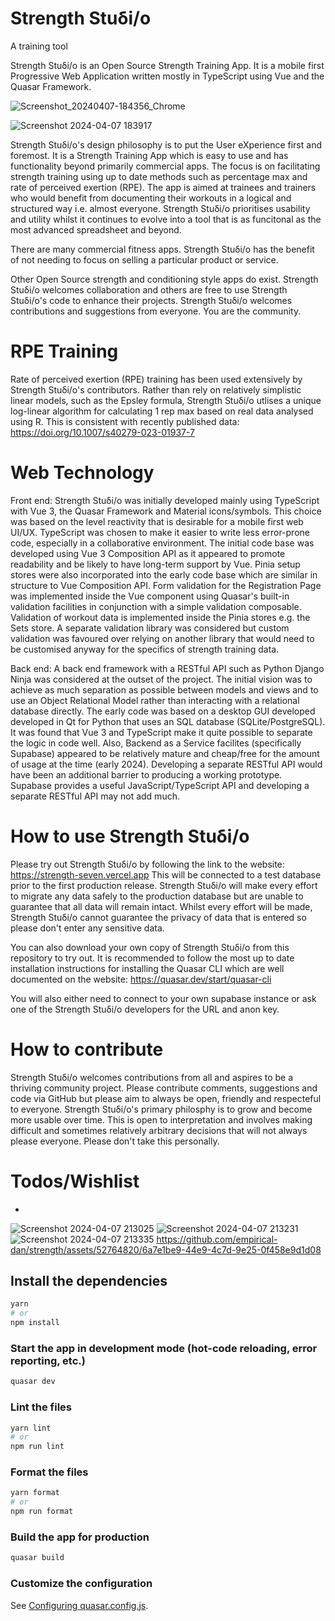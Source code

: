 # Strength Stuδi/o

A training tool

Strength Stuδi/o is an Open Source Strength Training App.
It is a mobile first Progressive Web Application written mostly in TypeScript using Vue and the Quasar Framework. 

![Screenshot_20240407-184356_Chrome](https://github.com/empirical-dan/strength/assets/52764820/a1546f41-6174-4093-83a9-3f1df576d82b)

![Screenshot 2024-04-07 183917](https://github.com/empirical-dan/strength/assets/52764820/c7fa2d98-b904-401b-b4ad-85ab32507705)

Strength Stuδi/o's design philosophy is to put the User eXperience first and foremost. It is a Strength Training App which is easy to use and has functionality beyond primarily commercial apps. The focus is on facilitating strength training using up to date methods such as percentage max and rate of perceived exertion (RPE). The app is aimed at trainees and trainers who would benefit from documenting their workouts in a logical and structured way i.e. almost everyone. Strength Stuδi/o prioritises usability and utility whilst it continues to evolve into a tool that is as funcitonal as the most advanced spreadsheet and beyond. 

There are many commercial fitness apps. Strength Stuδi/o has the benefit of not needing to focus on selling a particular product or service. 

Other Open Source strength and conditioning style apps do exist. Strength Stuδi/o welcomes collaboration and others are free to use Strength Stuδi/o's code to enhance their projects. Strength Stuδi/o welcomes contributions and suggestions from everyone. You are the community.


# RPE Training

Rate of perceived exertion (RPE) training has been used extensively by Strength Stuδi/o's contributors. Rather than rely on relatively simplistic linear models, such as the Epsley formula, Strength Stuδi/o utlises a unique log-linear algorithm for calculating 1 rep max based on real data analysed using R. This is consistent with recently published data: https://doi.org/10.1007/s40279-023-01937-7


# Web Technology

Front end:
Strength Stuδi/o was initially developed mainly using TypeScript with Vue 3, the Quasar Framework and Material icons/symbols. This choice was based on the level reactivity that is desirable for a mobile first web UI/UX. TypeScript was chosen to make it easier to write less error-prone code, especially in a collaborative environment. The initial code base was developed using Vue 3 Composition API as it appeared to promote readability and be likely to have long-term support by Vue. Pinia setup stores were also incorporated into the early code base which are similar in structure to Vue Composition API. Form validation for the Registration Page was implemented inside the Vue component using Quasar's built-in validation facilities in conjunction with a simple validation composable. Validation of workout data is implemented inside the Pinia stores e.g. the Sets store. A separate validation library was considered but custom validation was favoured over relying on another library that would need to be customised anyway for the specifics of strength training data.

Back end:
A back end framework with a RESTful API such as Python Django Ninja was considered at the outset of the project. The initial vision was to achieve as much separation as possible between models and views and to use an Object Relational Model rather than interacting with a relational database directly. The early code was based on a desktop GUI developed developed in Qt for Python that uses an SQL database (SQLite/PostgreSQL). It was found that Vue 3 and TypeScript make it quite possible to separate the logic in code well. Also, Backend as a Service facilites (specifically Supabase) appeared to be relatively mature and cheap/free for the amount of usage at the time (early 2024). Developing a separate RESTful API would have been an additional barrier to producing a working prototype. Supabase provides a useful JavaScript/TypeScript API and developing a separate RESTful API may not add much.


# How to use Strength Stuδi/o
Please try out Strength Stuδi/o by following the link to the website: https://strength-seven.vercel.app
This will be connected to a test database prior to the first production release. Strength Stuδi/o will make every effort to migrate any data safely to the production database but are unable to guarantee that all data will remain intact. Whilst every effort will be made, Strength Stuδi/o cannot guarantee the privacy of data that is entered so please don't enter any sensitive data.

You can also download your own copy of Strength Stuδi/o from this repository to try out. It is recommended to follow the most up to date installation instructions for installing the Quasar CLI which are well documented on the website: https://quasar.dev/start/quasar-cli

You will also either need to connect to your own supabase instance or ask one of the Strength Stuδi/o developers for the URL and anon key. 


# How to contribute
Strength Stuδi/o welcomes contributions from all and aspires to be a thriving community project. Please contribute comments, suggestions and code via GitHub but please aim to always be open, friendly and respecteful to everyone. Strength Stuδi/o's primary philosphy is to grow and become more usable over time. This is open to interpretation and involves making difficult and sometimes relatively arbitrary decisions that will not always please everyone. Please don't take this personally.

# Todos/Wishlist




- 


![Screenshot 2024-04-07 213025](https://github.com/empirical-dan/strength/assets/52764820/b2778611-76fc-4002-9baa-42f8a57584e6)
![Screenshot 2024-04-07 213231](https://github.com/empirical-dan/strength/assets/52764820/b0d57d6c-cc0f-40a3-a8b2-0fb00675e949)
![Screenshot 2024-04-07 213335](https://github.com/empirical-dan/strength/assets/52764820/c6e8de00-0834-49b4-8d3a-bb3278a3294f)
https://github.com/empirical-dan/strength/assets/52764820/6a7e1be9-44e9-4c7d-9e25-0f458e9d1d08




## Install the dependencies

```bash
yarn
# or
npm install
```


### Start the app in development mode (hot-code reloading, error reporting, etc.)
```bash
quasar dev
```


### Lint the files
```bash
yarn lint
# or
npm run lint
```


### Format the files
```bash
yarn format
# or
npm run format
```



### Build the app for production
```bash
quasar build
```

### Customize the configuration
See [Configuring quasar.config.js](https://v2.quasar.dev/quasar-cli-vite/quasar-config-js).
